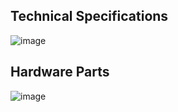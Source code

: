 ## Technical Specifications

![image](https://user-images.githubusercontent.com/110519487/182571007-6816546b-2648-4ed9-8e40-143b703bedbf.png)

## Hardware Parts

![image](https://user-images.githubusercontent.com/110519487/182995566-236e0629-f7e9-4b2c-a43e-486b60fc3751.png)
